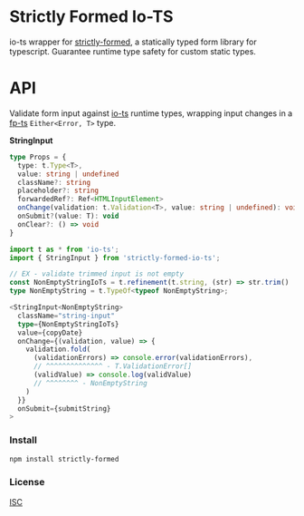 # Strictly Formed Io-TS

io-ts wrapper for [strictly-formed](https://github.com/sayari-analytics/strictly-formed), a statically typed form library for typescript.  Guarantee runtime type safety for custom static types.


# API

<!-- Form `value` props are typechecked according to their relevant types, as are the arguments passed to their handler callbacks.  In addition, where relevant, optional `onSubmit` and `onClear` handlers are bound to their respective `enter` and `esc` keys. -->
Validate form input against [io-ts](https://github.com/gcanti/io-ts) runtime types, wrapping input changes in a [fp-ts](https://github.com/gcanti/fp-ts) `Either<Error, T>` type.


**StringInput**
```typescript
type Props = {
  type: t.Type<T>,
  value: string | undefined
  className?: string
  placeholder?: string
  forwardedRef?: Ref<HTMLInputElement>
  onChange(validation: t.Validation<T>, value: string | undefined): void
  onSubmit?(value: T): void
  onClear?: () => void
}
```

```typescript
import t as * from 'io-ts';
import { StringInput } from 'strictly-formed-io-ts';

// EX - validate trimmed input is not empty
const NonEmptyStringIoTs = t.refinement(t.string, (str) => str.trim() !== '');
type NonEmptyString = t.TypeOf<typeof NonEmptyString>;

<StringInput<NonEmptyString>
  className="string-input"
  type={NonEmptyStringIoTs}
  value={copyDate}
  onChange={(validation, value) => {
    validation.fold(
      (validationErrors) => console.error(validationErrors),
      // ^^^^^^^^^^^^^^ - T.ValidationError[]
      (validValue) => console.log(validValue)
      // ^^^^^^^^ - NonEmptyString
    )
  }}
  onSubmit={submitString}
>
```


### Install

```bash
npm install strictly-formed
```

### License

[ISC](https://opensource.org/licenses/ISC)
